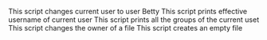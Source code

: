 This script changes current user to user Betty
This script prints effective username of current user
This script prints all the groups of the current uset
This script changes the owner of a file
This script creates an empty file
